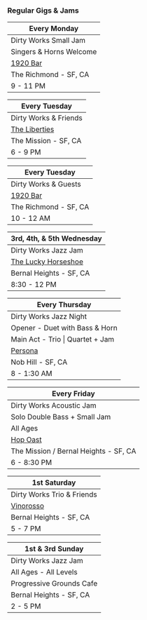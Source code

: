 <div class="text-center">
  <h3>Regular Gigs & Jams</h3>

  | Every Monday
  |-
  | Dirty Works Small Jam
  | Singers & Horns Welcome
  | <a href="https://1920bar.square.site" target="new">1920 Bar</a>
  | The Richmond - SF, CA
  | 9 - 11 PM

  | Every Tuesday
  |-
  | Dirty Works & Friends
  | <a href="https://www.theliberties.com" target="new">The Liberties</a>
  | The Mission - SF, CA
  | 6 - 9 PM

  | Every Tuesday
  |-
  | Dirty Works & Guests
  | <a href="https://1920bar.square.site" target="new">1920 Bar</a>
  | The Richmond - SF, CA
  | 10 - 12 AM

  | 3rd, 4th, & 5th Wednesday
  |-
  | Dirty Works Jazz Jam
  | <a href="https://www.theluckyhorseshoebar.com" target="Shoe">The Lucky Horseshoe</a>
  | Bernal Heights - SF, CA
  | 8:30 - 12 PM

  | Every Thursday
  |-
  | Dirty Works Jazz Night
  | Opener - Duet with Bass & Horn
  | Main Act - Trio \| Quartet + Jam
  | <a href="https://www.persona-sf.com" target="new">Persona</a>
  | Nob Hill - SF, CA
  | 8 - 1:30 AM

  | Every Friday
  |-
  | Dirty Works Acoustic Jam
  | Solo Double Bass + Small Jam
  | All Ages
  | <a href="https://hopoast.com" target="new">Hop Oast</a>
  | The Mission / Bernal Heights - SF, CA
  | 6 - 8:30 PM

  | 1st Saturday
  |-
  | Dirty Works Trio & Friends
  | <a href="https://vinorosso-sf.com" target="new">Vinorosso</a>
  | Bernal Heights - SF, CA
  | 5 - 7 PM

  | 1st & 3rd Sunday
  |-
  | Dirty Works Jazz Jam
  | All Ages - All Levels
  | Progressive Grounds Cafe
  | Bernal Heights - SF, CA
  | 2 - 5 PM
</div>
